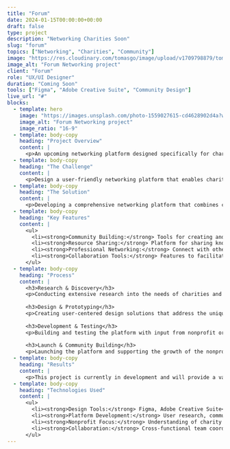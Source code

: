```yaml
---
title: "Forum"
date: 2024-01-15T00:00:00+00:00
draft: false
type: project
description: "Networking Charities Soon"
slug: "forum"
topics: ["Networking", "Charities", "Community"]
image: "https://res.cloudinary.com/tomasgo/image/upload/v1709798879/tomas-master/img/forum_networking.jpg"
image_alt: "Forum Networking project"
client: "Forum"
role: "UX/UI Designer"
duration: "Coming Soon"
tools: ["Figma", "Adobe Creative Suite", "Community Design"]
live_url: "#"
blocks:
  - template: hero
    image: "https://images.unsplash.com/photo-1559027615-cd4628902d4a?w=1200&h=675&fit=crop&crop=center"
    image_alt: "Forum Networking project"
    image_ratio: "16-9"
  - template: body-copy
    heading: "Project Overview"
    content: |
      <p>An upcoming networking platform designed specifically for charities and community organizations. This project aims to create a digital space that facilitates connections, collaboration, and resource sharing among nonprofit organizations and community groups.</p>
  - template: body-copy
    heading: "The Challenge"
    content: |
      <p>Design a user-friendly networking platform that enables charities and community organizations to connect, collaborate, and share resources effectively while maintaining a professional and trustworthy environment for nonprofit collaboration.</p>
  - template: body-copy
    heading: "The Solution"
    content: |
      <p>Developing a comprehensive networking platform that combines community-building features with professional networking tools. The solution will include intuitive user interfaces, secure communication channels, and resource sharing capabilities tailored specifically for the nonprofit sector.</p>
  - template: body-copy
    heading: "Key Features"
    content: |
      <ul>
        <li><strong>Community Building:</strong> Tools for creating and managing nonprofit communities</li>
        <li><strong>Resource Sharing:</strong> Platform for sharing knowledge, tools, and best practices</li>
        <li><strong>Professional Networking:</strong> Connect with other organizations and professionals</li>
        <li><strong>Collaboration Tools:</strong> Features to facilitate partnerships and joint initiatives</li>
      </ul>
  - template: body-copy
    heading: "Process"
    content: |
      <h3>Research & Discovery</h3>
      <p>Conducting extensive research into the needs of charities and community organizations to understand their networking and collaboration requirements.</p>
      
      <h3>Design & Prototyping</h3>
      <p>Creating user-centered design solutions that address the unique challenges and opportunities in the nonprofit networking space.</p>
      
      <h3>Development & Testing</h3>
      <p>Building and testing the platform with input from nonprofit organizations to ensure it meets their specific needs and requirements.</p>
      
      <h3>Launch & Community Building</h3>
      <p>Launching the platform and supporting the growth of the nonprofit networking community.</p>
  - template: body-copy
    heading: "Results"
    content: |
      <p>This project is currently in development and will provide a valuable platform for charities and community organizations to connect, collaborate, and share resources effectively.</p>
  - template: body-copy
    heading: "Technologies Used"
    content: |
      <ul>
        <li><strong>Design Tools:</strong> Figma, Adobe Creative Suite</li>
        <li><strong>Platform Development:</strong> User research, community design, networking features</li>
        <li><strong>Nonprofit Focus:</strong> Understanding of charity sector needs and requirements</li>
        <li><strong>Collaboration:</strong> Cross-functional team coordination and stakeholder engagement</li>
      </ul>
---
```

